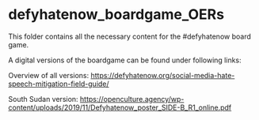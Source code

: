 # defyhatenow_boardgame_OERs

This folder contains all the necessary content for the #defyhatenow board game.

A digital versions of the boardgame can be found under following links:

Overview of all versions:
https://defyhatenow.org/social-media-hate-speech-mitigation-field-guide/

South Sudan version:
https://openculture.agency/wp-content/uploads/2019/11/Defyhatenow_poster_SIDE-B_R1_online.pdf
